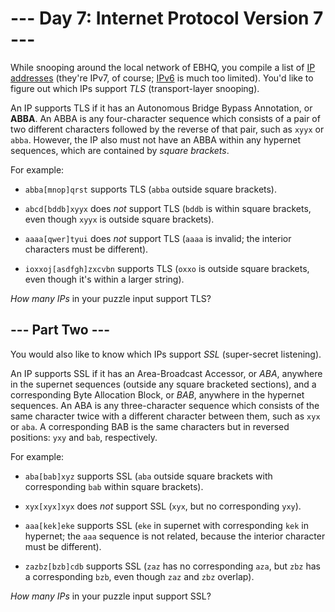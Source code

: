 # --- Day 7: Internet Protocol Version 7 ---

While snooping around the local network of EBHQ, you compile a list of [IP addresses](https://en.wikipedia.org/wiki/IP_address) (they're IPv7, of course; [IPv6](https://en.wikipedia.org/wiki/IPv6) is much too limited). You'd like to figure out which IPs support *TLS* (transport-layer snooping).

An IP supports TLS if it has an Autonomous Bridge Bypass Annotation, or **ABBA**.  An ABBA is any four-character sequence which consists of a pair of two different characters followed by the reverse of that pair, such as `xyyx` or `abba`.  However, the IP also must not have an ABBA within any hypernet sequences, which are contained by *square brackets*.

For example:


 - `abba[mnop]qrst` supports TLS (`abba` outside square brackets).

 - `abcd[bddb]xyyx` does *not* support TLS (`bddb` is within square brackets, even though `xyyx` is outside square brackets).

 - `aaaa[qwer]tyui` does *not* support TLS (`aaaa` is invalid; the interior characters must be different).

 - `ioxxoj[asdfgh]zxcvbn` supports TLS (`oxxo` is outside square brackets, even though it's within a larger string).


*How many IPs* in your puzzle input support TLS?

## --- Part Two ---

You would also like to know which IPs support *SSL* (super-secret listening).

An IP supports SSL if it has an Area-Broadcast Accessor, or *ABA*, anywhere in the supernet sequences (outside any square bracketed sections), and a corresponding Byte Allocation Block, or *BAB*, anywhere in the hypernet sequences. An ABA is any three-character sequence which consists of the same character twice with a different character between them, such as `xyx` or `aba`. A corresponding BAB is the same characters but in reversed positions: `yxy` and `bab`, respectively.

For example:


 - `aba[bab]xyz` supports SSL (`aba` outside square brackets with corresponding `bab` within square brackets).

 - `xyx[xyx]xyx` does *not* support SSL (`xyx`, but no corresponding `yxy`).

 - `aaa[kek]eke` supports SSL (`eke` in supernet with corresponding `kek` in hypernet; the `aaa` sequence is not related, because the interior character must be different).

 - `zazbz[bzb]cdb` supports SSL (`zaz` has no corresponding `aza`, but `zbz` has a corresponding `bzb`, even though `zaz` and `zbz` overlap).


*How many IPs* in your puzzle input support SSL?

